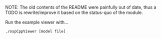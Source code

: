 NOTE: The old contents of the README were painfully out of date, thus a TODO is
      rewrite/improve it based on the status-quo of the module.

Run the example viewer with...

```./ospCppViewer [model file] ```

